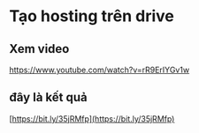 # Tạo hosting trên drive
## Xem video
https://www.youtube.com/watch?v=rR9ErIYGv1w
## đây là kết quả
[https://bit.ly/35jRMfp](https://bit.ly/35jRMfp)
